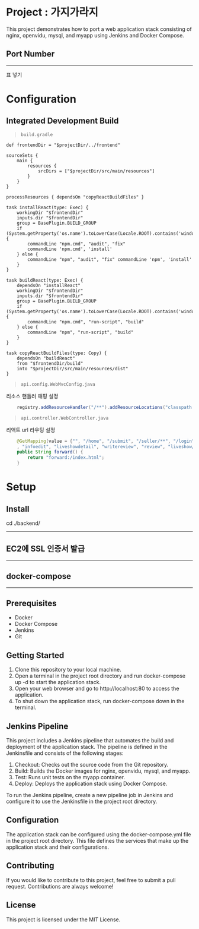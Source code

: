 # Project : 가지가라지

This project demonstrates how to port a web application stack consisting of nginx, openvidu, mysql, and myapp using Jenkins and Docker Compose.

## Port Number

---

표 넣기

# Configuration

## Integrated Development Build

> `build.gradle`

```
def frontendDir = "$projectDir/../frontend"

sourceSets {
    main {
        resources {
            srcDirs = ["$projectDir/src/main/resources"]
        }
    }
}

processResources { dependsOn "copyReactBuildFiles" }

task installReact(type: Exec) {
    workingDir "$frontendDir"
    inputs.dir "$frontendDir"
    group = BasePlugin.BUILD_GROUP
    if (System.getProperty('os.name').toLowerCase(Locale.ROOT).contains('windows')) {
        commandLine "npm.cmd", "audit", "fix"
        commandLine 'npm.cmd', 'install'
    } else {
        commandLine "npm", "audit", "fix" commandLine 'npm', 'install'
    }
}

task buildReact(type: Exec) {
    dependsOn "installReact"
    workingDir "$frontendDir"
    inputs.dir "$frontendDir"
    group = BasePlugin.BUILD_GROUP
    if (System.getProperty('os.name').toLowerCase(Locale.ROOT).contains('windows')) {
        commandLine "npm.cmd", "run-script", "build"
    } else {
        commandLine "npm", "run-script", "build"
    }
}

task copyReactBuildFiles(type: Copy) {
    dependsOn "buildReact"
    from "$frontendDir/build"
    into "$projectDir/src/main/resources/dist"
}
```

> `api.config.WebMvcConfig.java`

리소스 핸들러 매핑 설정

```java
    registry.addResourceHandler("/**").addResourceLocations("classpath:/dist/");
```

> `api.controller.WebController.java`

리액트 url 라우팅 설정

```java
    @GetMapping(value = {"", "/home", "/submit", "/seller/**", "/login", "/signup", "/signupemail", "/search", "/like", "/chat/**", "/mypage", "category"
    , "infoedit", "liveshowdetail", "writereview", "review", "liveshow/**", "/findpass"})
    public String forward() {
        return "forward:/index.html";
    }
```

# Setup

## Install

cd ./backend/

---

## EC2에 SSL 인증서 발급

---

## docker-compose

---

## Prerequisites

- Docker
- Docker Compose
- Jenkins
- Git

## Getting Started

1. Clone this repository to your local machine.
2. Open a terminal in the project root directory and run docker-compose up -d to start the application stack.
3. Open your web browser and go to http://localhost:80 to access the application.
4. To shut down the application stack, run docker-compose down in the terminal.

## Jenkins Pipeline

This project includes a Jenkins pipeline that automates the build and deployment of the application stack. The pipeline is defined in the Jenkinsfile and consists of the following stages:

1. Checkout: Checks out the source code from the Git repository.
2. Build: Builds the Docker images for nginx, openvidu, mysql, and myapp.
3. Test: Runs unit tests on the myapp container.
4. Deploy: Deploys the application stack using Docker Compose.

To run the Jenkins pipeline, create a new pipeline job in Jenkins and configure it to use the Jenkinsfile in the project root directory.

## Configuration

The application stack can be configured using the docker-compose.yml file in the project root directory. This file defines the services that make up the application stack and their configurations.

## Contributing

If you would like to contribute to this project, feel free to submit a pull request. Contributions are always welcome!

## License

This project is licensed under the MIT License.
